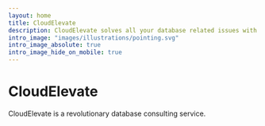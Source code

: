 ```yaml
---
layout: home
title: CloudElevate
description: CloudElevate solves all your database related issues with customer obsession in mind.
intro_image: "images/illustrations/pointing.svg"
intro_image_absolute: true
intro_image_hide_on_mobile: true
---
```


# CloudElevate

CloudElevate is a revolutionary database consulting service.
